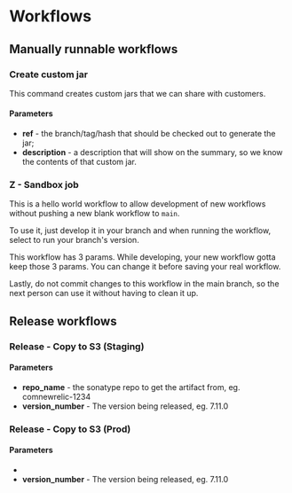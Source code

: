 # Workflows

## Manually runnable workflows

### Create custom jar

This command creates custom jars that we can share with customers.

#### Parameters

- **ref** - the branch/tag/hash that should be checked out to generate the jar;
- **description** - a description that will show on the summary, so we know the contents of that custom jar.


### Z - Sandbox job

This is a hello world workflow to allow development of new workflows without pushing a new blank workflow to `main`.

To use it, just develop it in your branch and when running the workflow, select to run your branch's version.

This workflow has 3 params. While developing, your new workflow gotta keep those 3 params. You can change it before saving your real workflow.

Lastly, do not commit changes to this workflow in the main branch, so the next person can use it without having to clean it up.

## Release workflows

### Release - Copy to S3 (Staging)

#### Parameters

- **repo_name** - the sonatype repo to get the artifact from, eg. comnewrelic-1234
- **version_number** - The version being released, eg. 7.11.0


### Release - Copy to S3 (Prod)

#### Parameters
- 
- **version_number** - The version being released, eg. 7.11.0
